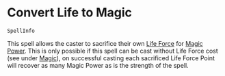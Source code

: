 # Convert Life to Magic

`SpellInfo`

This spell allows the caster to sacrifice their own [Life Force](character:ep) for [Magic Power](character:mp). This is only possible if this spell can be cast without Life Force cost (see under [Magic](rule:magic)), on successful casting each sacrificed Life Force Point will recover as many Magic Power as is the strength of the spell.